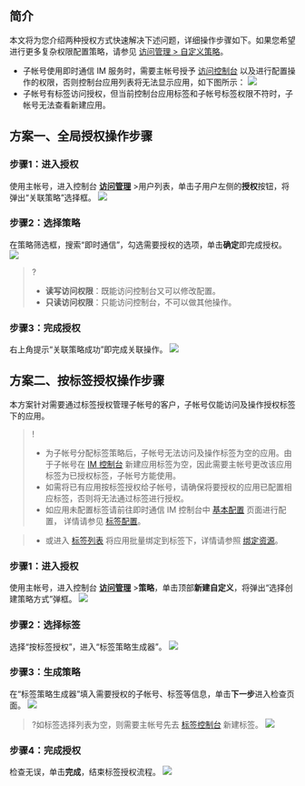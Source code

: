 ## 简介
本文将为您介绍两种授权方式快速解决下述问题，详细操作步骤如下。如果您希望进行更多复杂权限配置策略，请参见 [访问管理 > 自定义策略](https://intl.cloud.tencent.com/document/product/1047/38088)。
- 子帐号使用即时通信 IM 服务时，需要主帐号授予 [访问控制台](https://console.cloud.tencent.com/im) 以及进行配置操作的权限，否则控制台应用列表将无法显示应用，如下图所示：
![](https://main.qcloudimg.com/raw/0a28018859d63fc6822457021fc1e023.png)
- 子帐号有标签访问授权，但当前控制台应用标签和子帐号标签权限不符时，子帐号无法查看新建应用。


## 方案一、全局授权操作步骤
### 步骤1：进入授权
使用主帐号，进入控制台 [**访问管理**](https://console.cloud.tencent.com/cam) >用户列表，单击子用户左侧的**授权**按钮，将弹出“关联策略”选择框。
![](https://main.qcloudimg.com/raw/9a87638c3298b3e50307e82186eb17ea.png) 

### 步骤2：选择策略
在策略筛选框，搜索“即时通信”，勾选需要授权的选项，单击**确定**即完成授权。
![](https://main.qcloudimg.com/raw/9a4b20af40d5800db94c058f6a492175.png)

>?
>- **读写访问权限**：既能访问控制台又可以修改配置。
>- **只读访问权限**：只能访问控制台，不可以做其他操作。
### 步骤3：完成授权
右上角提示“关联策略成功”即完成关联操作。
![](https://main.qcloudimg.com/raw/7c2812137b4afc10dcf3de7072a90761.png)


## 方案二、按标签授权操作步骤
本方案针对需要通过标签授权管理子帐号的客户，子帐号仅能访问及操作授权标签下的应用。
>!
>- 为子帐号分配标签策略后，子帐号无法访问及操作标签为空的应用。由于子帐号在 [IM 控制台](https://console.cloud.tencent.com/im) 新建应用标签为空，因此需要主帐号更改该应用标签为已授权标签，子帐号方能使用。
>- 如需将已有应用按标签授权给子帐号，请确保将要授权的应用已配置相应标签，否则将无法通过标签进行授权。
>- 如应用未配置标签请前往即时通信 IM 控制台中 [基本配置](https://console.intl.cloud.tencent.com/im/detail) 页面进行配置， 详情请参见 [标签配置](https://intl.cloud.tencent.com/document/product/1047/34540)。 

>- 或进入 [标签列表](https://console.cloud.tencent.com/tag/taglist) 将应用批量绑定到标签下，详情请参照 [绑定资源](https://intl.cloud.tencent.com/document/product/651/41575)。

### 步骤1：进入授权
使用主帐号，进入控制台 [**访问管理**](https://console.cloud.tencent.com/cam) >**策略**，单击顶部**新建自定义**，将弹出“选择创建策略方式”弹框。
![](https://main.qcloudimg.com/raw/289a2def35370b7511625b37f3e798b3.png)

### 步骤2：选择标签
选择“按标签授权”，进入“标签策略生成器”。
![](https://main.qcloudimg.com/raw/02098a1da180deae9c810b97cb0c453c.png)

### 步骤3：生成策略
在“标签策略生成器”填入需要授权的子帐号、标签等信息，单击**下一步**进入检查页面。
![](https://main.qcloudimg.com/raw/e590a9843e852bf9eca22bfc95ffbc13.png)

>?如标签选择列表为空，则需要主帐号先去 [标签控制台](https://console.cloud.tencent.com/tag/taglist) 新建标签。
>![](https://main.qcloudimg.com/raw/e6d0aeb3a04b9281627805f0cde3d052.png)

### 步骤4：完成授权
检查无误，单击**完成**，结束标签授权流程。
![](https://main.qcloudimg.com/raw/3c9e2624f334f9c9820402f579381ae6.png)
